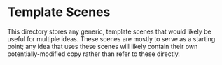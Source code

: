 # Template Scenes

This directory stores any generic, template scenes that would likely be useful for multiple ideas. These scenes are mostly to serve as a starting point; any idea that uses these scenes will likely contain their own potentially-modified copy rather than refer to these directly.